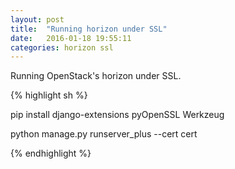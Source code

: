 ```yaml
---
layout: post
title:  "Running horizon under SSL"
date:   2016-01-18 19:55:11
categories: horizon ssl
---
```


Running OpenStack's horizon under SSL.


{% highlight sh %}

pip install django-extensions pyOpenSSL Werkzeug

python manage.py runserver_plus --cert cert

{% endhighlight %}
